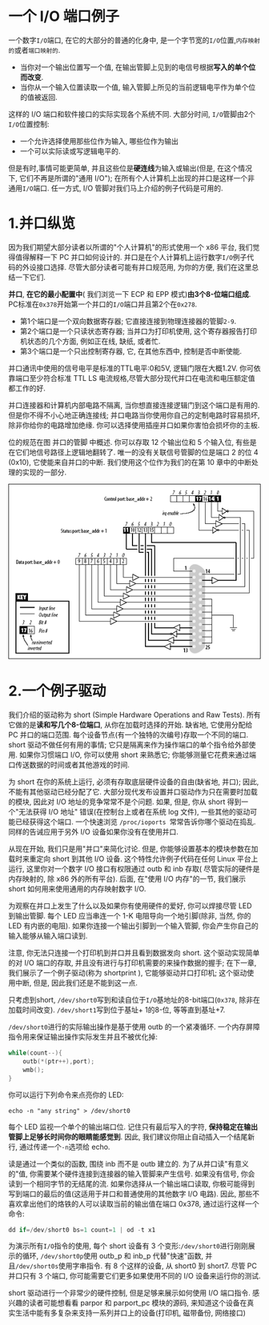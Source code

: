 # 一个 I/O 端口例子
一个数字`I/O`端口, 在它的大部分的普通的化身中, 是一个字节宽的`I/O`位置,`内存映射的`或者`端口映射的`.

* 当你对一个输出位置写一个值, 在输出管脚上见到的电信号根据**写入的单个位而改变**. 
* 当你从一个输入位置读取一个值, 输入管脚上所见的当前逻辑电平作为单个位的值被返回.

这样的 I/O 端口和软件接口的实际实现各个系统不同. 大部分时间, `I/O`管脚由2个`I/O`位置控制: 

* 一个允许选择使用那些位作为输入, 哪些位作为输出
* 一个可以实际读或写逻辑电平的. 

但是有时,事情可能更简单, 并且这些位是**硬连线**为输入或输出(但是, 在这个情况下, 它们不再是所谓的"通用 I/O"); 在所有个人计算机上出现的并口是这样一个非通用`I/O`端口. 任一方式, I/O 管脚对我们马上介绍的例子代码是可用的.

# 1.并口纵览
因为我们期望大部分读者以所谓的"个人计算机"的形式使用一个 x86 平台, 我们觉得值得解释一下 PC 并口如何设计的. 并口是在个人计算机上运行数字`I/O`例子代码的外设接口选择. 尽管大部分读者可能有并口规范用, 为你的方便, 我们在这里总结一下它们.

**并口**, **在它的最小配置中**( 我们浏览一下 ECP 和 EPP 模式)**由3个8-位端口组成**. PC标准在`0x378`开始第一个并口的`I/O`端口并且第2个在`0x278`.

*  第1个端口是一个双向数据寄存器; 它直接连接到物理连接器的管脚`2-9`.
*  第2个端口是一个只读状态寄存器; 当并口为打印机使用, 这个寄存器报告打印机状态的几个方面, 例如正在线, 缺纸, 或者忙. 
*  第3个端口是一个只出控制寄存器, 它, 在其他东西中, 控制是否中断使能.

并口通讯中使用的信号电平是标准的TTL电平:0和5V, 逻辑门限在大概1.2V. 你可依靠端口至少符合标准 TTL LS 电流规格,尽管大部分现代并口在电流和电压额定值都工作的好.

并口连接器和计算机内部电路不隔离, 当你想直接连接逻辑门到这个端口是有用的. 但是你不得不小心地正确连接线; 并口电路当你使用你自己的定制电路时容易损坏, 除非你给你的电路增加绝缘. 你可以选择使用插座并口如果你害怕会损坏你的主板.

位的规范在图 并口的管脚 中概述. 你可以存取 12 个输出位和 5 个输入位, 有些是在它们地信号路径上逻辑地翻转了. 唯一的没有关联信号管脚的位是端口 2 的位 4 (0x10), 它使能来自并口的中断. 我们使用这个位作为我们的在第 10 章中的中断处理的实现的一部分.

![](image/ldd3-9-1.png)

# 2.一个例子驱动
我们介绍的驱动称为 short (Simple Hardware Operations and Raw Tests). 所有它做的是**读和写几个8-位端口**, 从你在加载时选择的开始. 缺省地, 它使用分配给 PC 并口的端口范围. 每个设备节点(有一个独特的次编号)存取一个不同的端口. short 驱动不做任何有用的事情; 它只是隔离来作为操作端口的单个指令给外部使用. 如果你习惯端口 I/O, 你可以使用 short 来熟悉它; 你能够测量它花费来通过端口传送数据的时间或者其他游戏的时间.

为 short 在你的系统上运行, 必须有存取底层硬件设备的自由(缺省地, 并口); 因此, 不能有其他驱动已经分配了它. 大部分现代发布设置并口驱动作为只在需要时加载的模块, 因此对 I/O 地址的竞争常常不是个问题. 如果, 但是, 你从 short 得到一个"无法获得 I/O 地址" 错误(在控制台上或者在系统 log 文件), 一些其他的驱动可能已经获得这个端口. 一个快速浏览 `/proc/ioports `常常告诉你哪个驱动在捣乱. 同样的告诫应用于另外 I/O 设备如果你没有在使用并口.

从现在开始, 我们只是用"并口"来简化讨论. 但是, 你能够设置基本的模块参数在加载时来重定向 short 到其他 I/O 设备. 这个特性允许例子代码在任何 Linux 平台上运行, 这里你对一个数字 I/O 接口有权限通过 outb 和 inb 存取( 尽管实际的硬件是内存映射的, 除 x86 外的所有平台). 后面, 在"使用 I/O 内存"的一节, 我们展示 short 如何用来使用通用的内存映射数字 I/O.

为观察在并口上发生了什么以及如果你有使用硬件的爱好, 你可以焊接尽管 LED 到输出管脚. 每个 LED 应当串连一个 1-K 电阻导向一个地引脚(除非, 当然, 你的 LED 有内嵌的电阻). 如果你连接一个输出引脚到一个输入管脚, 你会产生你自己的输入能够从输入端口读到.

注意, 你无法只连接一个打印机到并口并且看到数据发向 short. 这个驱动实现简单的对 I/O 端口的存取, 并且没有进行与打印机需要的来操作数据的握手; 在下一章, 我们展示了一个例子驱动(称为 shortprint ), 它能够驱动并口打印机; 这个驱动使用中断, 但是, 因此我们还是不能到这一点.

只考虑到short, `/dev/short0`写到和读自位于`I/O`基地址的8-bit端口(`0x378`, 除非在加载时间改变). `/dev/short1`写到位于基址+ 1的8-位, 等等直到基址+7.

`/dev/short0`进行的实际输出操作是基于使用 outb 的一个紧凑循环. 一个内存屏障指令用来保证输出操作实际发生并且不被优化掉:

```c
while(count--){
	outb(*(ptr++),port);
	wmb();
}
```
你可以运行下列命令来点亮你的 LED:

```
echo -n "any string" > /dev/short0 
```

每个 LED 监视一个单个的输出端口位. 记住只有最后写入的字符, **保持稳定在输出管脚上足够长时间你的眼睛能感觉到**. 因此, 我们建议你阻止自动插入一个结尾新行, 通过传递一个`-n`选项给 echo.

读是通过一个类似的函数, 围绕 inb 而不是 outb 建立的. 为了从并口读"有意义的"值, 你需要某个硬件连接到连接器的输入管脚来产生信号. 如果没有信号, 你会读到一个相同字节的无结尾的流. 如果你选择从一个输出端口读取, 你极可能得到写到端口的最后的值(这适用于并口和普通使用的其他数字 I/O 电路). 因此, 那些不喜欢拿出他们的烙铁的人可以读取当前的输出值在端口 0x378, 通过运行这样一个命令:

```c
dd if=/dev/short0 bs=1 count=1 | od -t x1 
```

为演示所有`I/O`指令的使用, 每个 short 设备有 3 个变形:`/dev/short0`进行刚刚展示的循环, `/dev/short0p`使用 outb_p 和 inb_p 代替"快速"函数, 并且`/dev/short0s`使用字串指令. 有 8 个这样的设备, 从 short0 到 short7. 尽管 PC 并口只有 3 个端口, 你可能需要它们更多如果使用不同的 I/O 设备来运行你的测试.

short 驱动进行一个非常少的硬件控制, 但是足够来展示如何使用 I/O 端口指令. 感兴趣的读者可能想看看 parpor 和 parport_pc 模块的源码, 来知道这个设备在真实生活中能有多复杂来支持一系列并口上的设备(打印机, 磁带备份, 网络接口)





